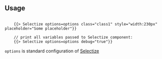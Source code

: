 ## Usage


```

    {{> Selectize options=options class="class1" style="width:230px" placeholder="Some placeholder"}}

    // print all variables passed to Selectize component:
    {{> Selectize options=options debug="true"}}

```

`options` is standard configuration of [Selectize](http://brianreavis.github.io/selectize.js/)
